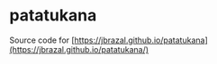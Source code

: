 # patatukana

Source code for [https://jbrazal.github.io/patatukana](https://jbrazal.github.io/patatukana/)
